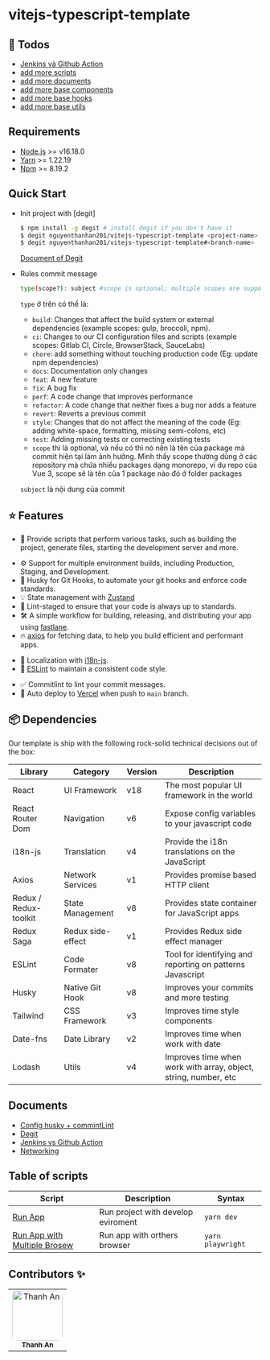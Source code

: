 # vitejs-typescript-template

## 📝 Todos

- [Jenkins và Github Action](https://www.youtube.com/watch?v=Gpl_usE_BWM&t=309s)
- [add more scripts]()
- [add more documents]()
- [add more base components]()
- [add more base hooks]()
- [add more base utils]()

## Requirements

- [Node.js](https://nodejs.org/en/) >= v16.18.0
- [Yarn](https://yarnpkg.com/en/) >= 1.22.19
- [Npm](https://www.npmjs.com/) >= 8.19.2

## Quick Start

- Init project with [degit]

  ```sh
  $ npm install -g degit # install degit if you don't have it
  $ degit nguyenthanhan201/vitejs-typescript-template <project-name>
  $ degit nguyenthanhan201/vitejs-typescript-template#<branch-name>   # branch
  ```

  [Document of Degit](https://github.com/Rich-Harris/degit)

- Rules commit message

  ```sh
  type(scope?): subject #scope is optional; multiple scopes are supported (current delimiter options: "/", "\" and ",")
  ```

  `type` ở trên có thể là:

  - `build`: Changes that affect the build system or external dependencies (example scopes: gulp, broccoli, npm).
  - `ci`: Changes to our CI configuration files and scripts (example scopes: Gitlab CI, Circle, BrowserStack, SauceLabs)
  - `chore`: add something without touching production code (Eg: update npm dependencies)
  - `docs`: Documentation only changes
  - `feat`: A new feature
  - `fix`: A bug fix
  - `perf`: A code change that improves performance
  - `refactor`: A code change that neither fixes a bug nor adds a feature
  - `revert`: Reverts a previous commit
  - `style`: Changes that do not affect the meaning of the code (Eg: adding white-space, formatting, missing semi-colons, etc)
  - `test`: Adding missing tests or correcting existing tests
  - `scope` thì là optional, và nếu có thì nó nên là tên của package mà commit hiện tại làm ảnh hưởng. Mình thấy scope thường dùng ở các repository mà chứa nhiều packages dạng monorepo, ví dụ repo của Vue 3, scope sẽ là tên của 1 package nào đó ở folder packages

  `subject` là nội dung của commit

## ⭐ Features

- 🎉 Provide scripts that perform various tasks, such as building the project, generate files, starting the development server and more.
<!-- - 💅 Integrate in-app debug menu that help you to get the information of device, environment, bundleId, version,... and also allow you to change environment directly in your app. -->
- ⚙️ Support for multiple environment builds, including Production, Staging, and Development.
- 🦊 Husky for Git Hooks, to automate your git hooks and enforce code standards.
- 💡 State management with [Zustand](null)
- 🚫 Lint-staged to ensure that your code is always up to standards.
  <!-- - ☂️ Pre-installed [React Router Dom](https://reactnavigation.org) to provide a comprehensive navigation solution for your app. -->
  <!-- - 💫 [@react-native-async-storage/async-storage](https://github.com/react-native-async-storage/async-storage) as a storage solution to save sensitive data. -->
- 🛠 A simple workflow for building, releasing, and distributing your app using [fastlane](https://fastlane.tools).
- 🔥 [axios](https://github.com/axios/axios) for fetching data, to help you build efficient and performant apps.
<!-- - 🧵 [CodePush](https://github.com/microsoft/react-native-code-push) to deploy mobile app updates directly to their users’ devices. -->
- 🎯 Localization with [i18n-js](https://github.com/fnando/i18n).
- 📝 [ESLint](https://eslint.org) to maintain a consistent code style.
<!-- commitLint -->
- ✅ Commitlint to lint your commit messages.
- 🚀 Auto deploy to [Vercel](https://www.vercel.com) when push to `main` branch.

## 📦️ Dependencies

Our template is ship with the following rock-solid technical decisions out of the box:

| Library               | Category          | Version | Description                                                     |
| --------------------- | ----------------- | ------- | --------------------------------------------------------------- |
| React                 | UI Framework      | v18     | The most popular UI framework in the world                      |
| React Router Dom      | Navigation        | v6      | Expose config variables to your javascript code                 |
| i18n-js               | Translation       | v4      | Provide the i18n translations on the JavaScript                 |
| Axios                 | Network Services  | v1      | Provides promise based HTTP client                              |
| Redux / Redux-toolkit | State Management  | v8      | Provides state container for JavaScript apps                    |
| Redux Saga            | Redux side-effect | v1      | Provides Redux side effect manager                              |
| ESLint                | Code Formater     | v8      | Tool for identifying and reporting on patterns Javascript       |
| Husky                 | Native Git Hook   | v8      | Improves your commits and more testing                          |
| Tailwind              | CSS Framework     | v3      | Improves time style components                                  |
| Date-fns              | Date Library      | v2      | Improves time when work with date                               |
| Lodash                | Utils             | v4      | Improves time when work with array, object, string, number, etc |

## Documents

- [Config husky + commintLint](https://viblo.asia/p/nang-cao-chat-luong-code-va-hieu-qua-lam-viec-nhom-voi-husky-lint-staged-commitlint-4dbZNnMnZYM)
- [Degit](https://github.com/Rich-Harris/degit)
- [Jenkins vs Github Action](https://www.youtube.com/watch?v=Gpl_usE_BWM&t=696s)
- [Networking](docs/networking.md)

## Table of scripts

| Script                                                      | Description                        | Syntax            |
| ----------------------------------------------------------- | ---------------------------------- | ----------------- |
| [Run App](template/scripts/genimg.js)                       | Run project with develop eviroment | `yarn dev`        |
| [Run App with Multiple Brosew](template/scripts/run-app.sh) | Run app with orthers browser       | `yarn playwright` |

## Contributors ✨

<table>
  <tr>
    <td align="center"><a href="https://github.com/nguyenthanhan201/"><img src="https://avatars.githubusercontent.com/u/80932055?v=4" width="100px;" alt="Thanh An" style="border-radius: 10%;"/><br /><sub><b>Thanh An</b></sub></a><br /></td>
  </tr>
</table>
